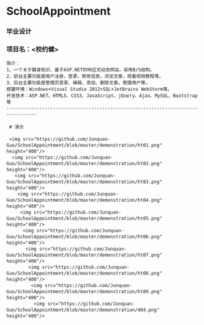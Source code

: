 # SchoolAppointment
###  毕业设计
###   项目名：<校约健>
    简介：
    1、一个关于健身知识、基于ASP.NET的响应式动态网站，采用B/S结构。
    2、前台主要功能是用户注册，登录，修改信息，浏览文章，观看视频教程等。
    3、后台主要功能是管理员登录、编辑、添加、删除文章，管理用户等。
    搭建环境：Windows+Visual Studio 2012+SQL+JetBrains WebStorm等。
    开发技术：ASP.NET、HTML5、CSS3、JavaScript、jQuery、Ajax、MySQL、Bootstrap等
    ---------------------------------------------------------------------------------
    
     # 演示
     
     <img src="https://github.com/Junquan-Guo/SchoolAppointment/blob/master/demonstration/ht01.png" height="400"/> 
      <img src="https://github.com/Junquan-Guo/SchoolAppointment/blob/master/demonstration/ht02.png" height="400"/> 
       <img src="https://github.com/Junquan-Guo/SchoolAppointment/blob/master/demonstration/ht03.png" height="400"/> 
        <img src="https://github.com/Junquan-Guo/SchoolAppointment/blob/master/demonstration/ht04.png" height="400"/> 
         <img src="https://github.com/Junquan-Guo/SchoolAppointment/blob/master/demonstration/ht05.png" height="400"/> 
          <img src="https://github.com/Junquan-Guo/SchoolAppointment/blob/master/demonstration/ht06.png" height="400"/> 
           <img src="https://github.com/Junquan-Guo/SchoolAppointment/blob/master/demonstration/ht07.png" height="400"/> 
            <img src="https://github.com/Junquan-Guo/SchoolAppointment/blob/master/demonstration/ht08.png" height="400"/> 
             <img src="https://github.com/Junquan-Guo/SchoolAppointment/blob/master/demonstration/ht09.png" height="400"/> 
              <img src="https://github.com/Junquan-Guo/SchoolAppointment/blob/master/demonstration/404.png" height="400"/> 
